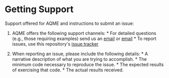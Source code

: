# Getting Support
Support offered for AQME and instructions to submit an issue:
  1) AQME offers the following support channels:
    * For detailed questions (e.g., those requiring examples) send us an [email](mailto:juanvi89@hotmail.com?subject=[aqme]) or [email](mailto:svss@colostate.edu?subject=[aqme])
    * To report issues, use this repository's [issue tracker](https://github.com/jvalegre/aqme/issues/new)

  2) When reporting an issue, please include the following details:
    * A narrative description of what you are trying to accomplish.
    * The minimum code necessary to reproduce the issue.
    * The expected results of exercising that code.
    * The actual results received.
